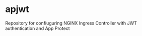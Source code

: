# apjwt
Repository for confiuguring NGINX Ingress Controller with JWT authentication and App Protect
